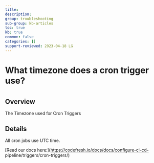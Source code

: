 ```yaml
---
title: 
description: 
group: troubleshooting
sub-group: kb-articles
toc: true
kb: true
common: false
categories: []
support-reviewed: 2023-04-18 LG
---
```


# What timezone does a cron trigger use?

#

## Overview

The Timezone used for Cron Triggers

## Details

All cron jobs use UTC time.

[Read our docs here:](https://codefresh.io/docs/docs/configure-ci-cd-
pipeline/triggers/cron-triggers/)

